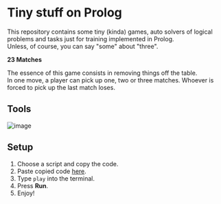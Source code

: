 # Tiny stuff on Prolog

This repository contains some tiny (kinda) games, auto solvers of logical problems and tasks just for training implemented in Prolog.    
Unless, of course, you can say "some" about "three".

**23 Matches**

The essence of this game consists in removing things off the table.    
In one move, a player can pick up one, two or three matches. Whoever is forced to pick up the last match loses.

## Tools

![image](https://custom-icon-badges.herokuapp.com/badge/Prolog-114477?style=for-the-badge&logo=swi-prolog&logoColor=white)

## Setup

1. Choose a script and copy the code.
2. Paste copied code [here](https://swish.swi-prolog.org/).
3. Type `play` into the terminal.
4. Press **Run**.
5. Enjoy!
